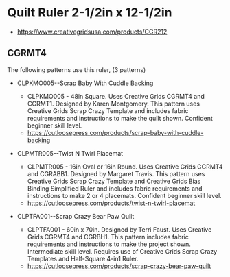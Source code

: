 # Quilt Ruler 2-1/2in x 12-1/2in
* https://www.creativegridsusa.com/products/CGR212

## CGRMT4

The following patterns use this ruler, (3 patterns)

* CLPKMO005--Scrap Baby With Cuddle Backing
	* CLPKMO005 - 48in Square. Uses Creative Grids CGRMT4 and CGRMT1. Designed by Karen Montgomery. This pattern uses Creative Grids Scrap Crazy Template and includes fabric requirements and instructions to make the quilt shown. Confident beginner skill level.
	* https://cutloosepress.com/products/scrap-baby-with-cuddle-backing


* CLPMTR005--Twist N Twirl Placemat
	* CLPMTR005 - 16in Oval or 16in Round. Uses Creative Grids CGRMT4 and CGRABB1. Designed by Margaret Travis. This pattern uses Creative Grids Scrap Crazy Template and Creative Grids Bias Binding Simplified Ruler and includes fabric requirements and instructions to make 2 or 4 placemats. Confident beginner skill level.
	* https://cutloosepress.com/products/twist-n-twirl-placemat


* CLPTFA001--Scrap Crazy Bear Paw Quilt
	* CLPTFA001 - 60in x 70in. Designed by Terri Faust. Uses Creative Grids CGRMT4 and CGRBH1. This pattern includes fabric requirements and instructions to make the project shown. Intermediate skill level. Requires use of Creative Grids Scrap Crazy Templates and Half-Square 4-in1 Ruler.
	* https://cutloosepress.com/products/scrap-crazy-bear-paw-quilt

